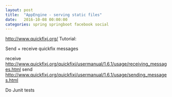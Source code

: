 ```yaml
---
layout: post
title:  "AppEngine - serving static files"
date:   2016-10-08 00:00:00
categories: spring springboot facebook social
---
```


http://www.quickfixj.org/
Tutorial:

Send + receive quickfix messages

receive http://www.quickfixj.org/quickfixj/usermanual/1.6.1/usage/receiving_messages.html
send http://www.quickfixj.org/quickfixj/usermanual/1.6.1/usage/sending_messages.html

Do Junit tests
